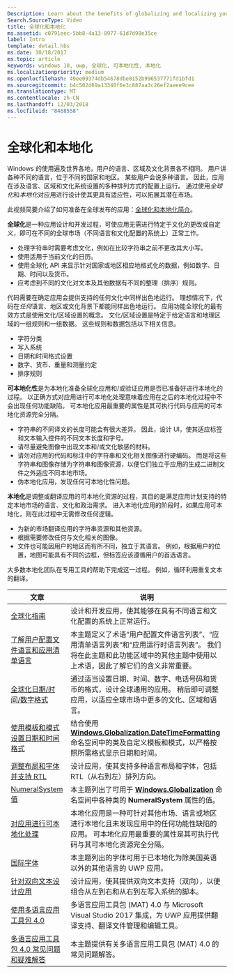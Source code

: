 ```yaml
---
Description: Learn about the benefits of globalizing and localizing your app, and exactly what these terms mean.
Search.SourceType: Video
title: 全球化和本地化
ms.assetid: c0791eec-5bb8-4a13-8977-61d7d98e35ce
label: Intro
template: detail.hbs
ms.date: 10/18/2017
ms.topic: article
keywords: windows 10, uwp, 全球化, 可本地化性, 本地化
ms.localizationpriority: medium
ms.openlocfilehash: 49ee09374db54678dbe0152b996537771fd1bfd1
ms.sourcegitcommit: b4c502d69a13340f6e3c887aa3c26ef2aeee9cee
ms.translationtype: MT
ms.contentlocale: zh-CN
ms.lasthandoff: 12/03/2018
ms.locfileid: "8468558"
---
```

# <a name="globalization-and-localization"></a>全球化和本地化

Windows 的使用遍及世界各地，用户的语言、区域及文化背景各不相同。 用户讲各种不同的语言，位于不同的国家和地区。 某些用户会说多种语言。 因此，应用在涉及语言、区域和文化系统设置的多种排列方式的配置上运行。 通过使用*全球化*和*本地化*对应用进行设计使其更具有适应性，可以拓展其潜在市场。

此视频简要介绍了如何准备在全球发布的应用：[全球化和本地化简介](https://channel9.msdn.com/Blogs/One-Dev-Minute/Introduction-to-globalization-and-localization)。

**全球化**是一种应用设计和开发过程，可使应用无需进行特定于文化的更改或自定义，即可在不同的全球市场（不同语言和文化配置的系统上）正常工作。

- 处理字符串时需要考虑文化，例如在比较字符串之前不更改其大小写。
- 使用适用于当前文化的日历。
- 使用全球化 API 来显示针对国家或地区相应地格式化的数据，例如数字、日期、时间以及货币。
- 应考虑到不同的文化对文本及其他数据有不同的整理（排序）规则。

代码需要在确定应用会提供支持的任何文化中同样出色地运行。 理想情况下，代码在*任何*语言、地区或文化背景下都能同样出色地运行。 应用功能全球化的最有效方式是使用文化/区域设置的概念。 文化/区域设置是特定于给定语言和地理区域的一组规则和一组数据。 这些规则和数据包括以下相关信息。

- 字符分类
- 写入系统
- 日期和时间格式设置
- 数字、货币、重量和测量约定
- 排序规则

**可本地化性**是为本地化准备全球化应用和/或验证应用是否已准备好进行本地化的过程。 以正确方式对应用进行可本地化处理意味着应用在之后的本地化过程中不会出现任何功能缺陷。 可本地化应用最重要的属性是其可执行代码与应用的可本地化资源完全分隔。

- 字符串的不同译文的长度可能会有很大差异。 因此，设计 UI，使其适应标签和文本输入控件的不同文本长度和字号。
- 请尽量避免图像中出现文本和/或文化敏感的材料。
- 请勿对应用的代码和标注中的字符串和文化相关图像进行硬编码。 而是将这些字符串和图像存储为字符串和图像资源，以便它们独立于应用的生成二进制文件之外适应不同本地市场。
- 伪本地化应用，发现任何可本地化性问题。

**本地化**是调整或翻译应用的可本地化资源的过程，其目的是满足应用计划支持的特定本地市场的语言、文化和政治需求。 进入本地化应用的阶段时，如果应用可本地化，则在此过程中无需修改任何逻辑。

- 为新的市场翻译应用的字符串资源和其他资源。
- 根据需要修改任何与文化相关的图像。
- 文件也可能因用户的地区而有所不同，独立于其语言。 例如，根据用户的位置，地图可能具有不同的边框，但标签应该遵循用户的首选语言。

大多数本地化团队在专用工具的帮助下完成这一过程。 例如，循环利用重复文本的翻译。

| 文章 | 说明 |
|---------|-------------|
| [全球化指南](guidelines-and-checklist-for-globalizing-your-app.md) | 设计和开发应用，使其能够在具有不同语言和文化配置的系统上正常运行。 |
| [了解用户配置文件语言和应用清单语言](manage-language-and-region.md) | 本主题定义了术语“用户配置文件语言列表”、“应用清单语言列表”和“应用运行时语言列表”。 我们将在此主题和此功能区域中的其他主题中使用以上术语，因此了解它们的含义非常重要。 |
| [全球化日期/时间/数字格式](use-global-ready-formats.md) | 通过适当设置日期、时间、数字、电话号码和货币的格式，设计全球通用的应用。 稍后即可调整应用，以适应全球市场中更多的文化、区域和语言。 |
| [使用模板和模式设置日期和时间格式](use-patterns-to-format-dates-and-times.md) | 结合使用 [**Windows.Globalization.DateTimeFormatting**](/uwp/api/windows.globalization.datetimeformatting?branch=live) 命名空间中的类及自定义模板和模式，以严格按照所需格式显示日期和时间。 |
| [调整布局和字体并支持 RTL](adjust-layout-and-fonts--and-support-rtl.md) | 设计应用，使其支持多种语言布局和字体，包括 RTL（从右到左）排列方向。 |
| [NumeralSystem 值](glob-numeralsystem-values.md) | 本主题列出了可用于 [**Windows.Globalization**](/uwp/api/windows.globalization?branch=live) 命名空间中各种类的 **NumeralSystem** 属性的值。 |
| [对应用进行可本地化处理](prepare-your-app-for-localization.md) | 本地化应用是一种可针对其他市场、语言或地区进行本地化且未发现应用中的任何功能性缺陷的应用。 可本地化应用最重要的属性是其可执行代码与其可本地化资源完全分隔。 |
| [国际字体](loc-international-fonts.md) | 本主题列出的字体可用于已本地化为除美国英语以外的其他语言的 UWP 应用。 |
| [针对双向文本设计应用](design-for-bidi-text.md) | 设计应用，使其提供双向文本支持（双向），以便组合从左到右和从右到左写入系统的脚本。 |
| [使用多语言应用工具包 4.0](use-mat.md) | 多语言应用工具包 (MAT) 4.0 与 Microsoft Visual Studio 2017 集成，为 UWP 应用提供翻译支持、翻译文件管理和编辑工具。 |
| [多语言应用工具包 4.0 常见问题和疑难解答](mat-faq-troubleshooting.md) | 本主题提供有关多语言应用工具包 (MAT) 4.0 的常见问题解答。 |
